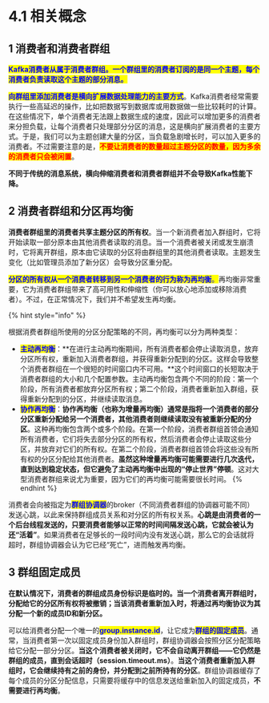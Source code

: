 # 4.1 相关概念

## 1 消费者和消费者群组

<mark style="color:blue;">**Kafka消费者从属于消费者群组。一个群组里的消费者订阅的是同一个主题，每个消费者负责读取这个主题的部分消息。**</mark>

<mark style="color:blue;">**向群组里添加消费者是横向扩展数据处理能力的主要方式**</mark>。Kafka消费者经常需要执行一些高延迟的操作，比如把数据写到数据库或用数据做一些比较耗时的计算。在这些情况下，单个消费者无法跟上数据生成的速度，因此可以增加更多的消费者来分担负载，让每个消费者只处理部分分区的消息，这是横向扩展消费者的主要方式。于是，我们可以为主题创建大量的分区，当负载急剧增长时，可以加入更多的消费者。不过需要注意的是，<mark style="color:red;">**不要让消费者的数量超过主题分区的数量，因为多余的消费者只会被闲置**</mark>。

**不同于传统的消息系统，横向伸缩消费者和消费者群组并不会导致Kafka性能下降。**

## 2 消费者群组和分区再均衡

**消费者群组里的消费者共享主题分区的所有权**。当一个新消费者加入群组时，它将开始读取一部分原本由其他消费者读取的消息。当一个消费者被关闭或发生崩溃时，它将离开群组，原本由它读取的分区将由群组里的其他消费者读取。主题发生变化（比如管理员添加了新分区）会导致分区重分配。

<mark style="color:blue;">**分区的所有权从一个消费者转移到另一个消费者的行为称为再均衡**</mark><mark style="color:blue;">。</mark>再均衡非常重要，它为消费者群组带来了高可用性和伸缩性（你可以放心地添加或移除消费者）。不过，在正常情况下，我们并不希望发生再均衡。

{% hint style="info" %}


根据消费者群组所使用的分区分配策略的不同，再均衡可以分为两种类型：

* <mark style="color:blue;">**主动再均衡**</mark>：**在进行主动再均衡期间，所有消费者都会停止读取消息，放弃分区所有权，重新加入消费者群组，并获得重新分配到的分区。这样会导致整个消费者群组在一个很短的时间窗口内不可用。**这个时间窗口的长短取决于消费者群组的大小和几个配置参数。主动再均衡包含两个不同的阶段：第一个阶段，所有消费者都放弃分区所有权；第二个阶段，消费者重新加入群组，获得重新分配到的分区，并继续读取消息。
* <mark style="color:blue;">**协作再均衡**</mark>：**协作再均衡（也称为增量再均衡）通常是指将一个消费者的部分分区重新分配给另一个消费者，其他消费者则继续读取没有被重新分配的分区**。这种再均衡包含两个或多个阶段。在第一个阶段，消费者群组首领会通知所有消费者，它们将失去部分分区的所有权，然后消费者会停止读取这些分区，并放弃对它们的所有权。在第二个阶段，消费者群组首领会将这些没有所有权的分区分配给其他消费者。**虽然这种增量再均衡可能需要进行几次迭代，直到达到稳定状态，但它避免了主动再均衡中出现的“停止世界”停顿**。这对大型消费者群组来说尤为重要，因为它们的再均衡可能需要很长时间。
{% endhint %}

消费者会向被指定为<mark style="color:blue;">**群组协调器**</mark>的broker（不同消费者群组的协调器可能不同）发送心跳，以此来保持群组成员关系和对分区的所有权关系。**心跳是由消费者的一个后台线程发送的，只要消费者能够以正常的时间间隔发送心跳，它就会被认为还“活着”**。如果消费者在足够长的一段时间内没有发送心跳，那么它的会话就将超时，群组协调器会认为它已经“死亡”，进而触发再均衡。

## 3 群组固定成员

**在默认情况下，消费者的群组成员身份标识是临时的。当一个消费者离开群组时，分配给它的分区所有权将被撤销；当该消费者重新加入时，将通过再均衡协议为其分配一个新的成员ID和新分区。**

可以给消费者分配一个唯一的<mark style="color:blue;">**group.instance.id**</mark>，让它成为<mark style="color:blue;">**群组的固定成员**</mark>。通常，当消费者第一次以固定成员身份加入群组时，群组协调器会按照分区分配策略给它分配一部分分区。**当这个消费者被关闭时，它不会自动离开群组——它仍然是群组的成员，直到会话超时（session.timeout.ms）**。**当这个消费者重新加入群组时，它会继续持有之前的身份，并分配到之前所持有的分区**。群组协调器缓存了每个成员的分区分配信息，只需要将缓存中的信息发送给重新加入的固定成员，**不需要进行再均衡**。
